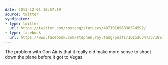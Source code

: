 ```yaml
---
date: 2013-12-01 10:57:19
source: twitter
syndicated:
- type: twitter
  url: https://twitter.com/roytang/statuses/407101096830574592/
- type: facebook
  url: https://www.facebook.com/stephen.roy.tang/posts/10152634736718912
---
```


The problem with Con Air is that it really did make more sense to shoot down the plane before it got to Vegas